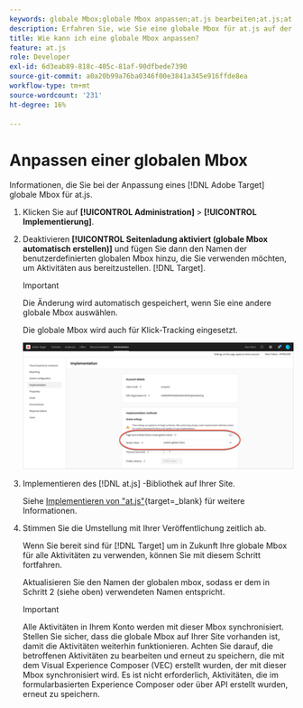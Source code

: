 ```yaml
---
keywords: globale Mbox;globale Mbox anpassen;at.js bearbeiten;at.js;at.js implementieren
description: Erfahren Sie, wie Sie eine globale Mbox für at.js auf der Seite Administration-Implementierung in Adobe Target anpassen.
title: Wie kann ich eine globale Mbox anpassen?
feature: at.js
role: Developer
exl-id: 6d3eab89-818c-405c-81af-90dfbede7390
source-git-commit: a0a20b99a76ba0346f00e3841a345e916ffde8ea
workflow-type: tm+mt
source-wordcount: '231'
ht-degree: 16%

---
```


# Anpassen einer globalen Mbox

Informationen, die Sie bei der Anpassung eines [!DNL Adobe Target] globale Mbox für at.js.

1. Klicken Sie auf **[!UICONTROL Administration]** > **[!UICONTROL Implementierung]**.

1. Deaktivieren **[!UICONTROL Seitenladung aktiviert (globale Mbox automatisch erstellen)]** und fügen Sie dann den Namen der benutzerdefinierten globalen Mbox hinzu, die Sie verwenden möchten, um Aktivitäten aus bereitzustellen. [!DNL Target].

   >[!IMPORTANT]
   >
   >Die Änderung wird automatisch gespeichert, wenn Sie eine andere globale Mbox auswählen.

   Die globale Mbox wird auch für Klick-Tracking eingesetzt.

   ![custom-global-mbox](/help/main/c-implementing-target/c-implementing-target-for-client-side-web/t-mbox-download/c-understanding-global-mbox/assets/custom-global-mbox.png)

1. Implementieren des [!DNL at.js] -Bibliothek auf Ihrer Site.

   Siehe [Implementieren von &quot;at.js&quot;](https://developer.adobe.com/target/implement/client-side/atjs/how-to-deployatjs/how-to-deployatjs/){target=_blank} für weitere Informationen.

1. Stimmen Sie die Umstellung mit Ihrer Veröffentlichung zeitlich ab.

   Wenn Sie bereit sind für [!DNL Target] um in Zukunft Ihre globale Mbox für alle Aktivitäten zu verwenden, können Sie mit diesem Schritt fortfahren.

   Aktualisieren Sie den Namen der globalen mbox, sodass er dem in Schritt 2 (siehe oben) verwendeten Namen entspricht.

   >[!IMPORTANT]
   >
   >Alle Aktivitäten in Ihrem Konto werden mit dieser Mbox synchronisiert. Stellen Sie sicher, dass die globale Mbox auf Ihrer Site vorhanden ist, damit die Aktivitäten weiterhin funktionieren. Achten Sie darauf, die betroffenen Aktivitäten zu bearbeiten und erneut zu speichern, die mit dem Visual Experience Composer (VEC) erstellt wurden, der mit dieser Mbox synchronisiert wird. Es ist nicht erforderlich, Aktivitäten, die im formularbasierten Experience Composer oder über API erstellt wurden, erneut zu speichern.

